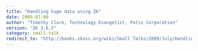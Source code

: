 ```yaml
---
title: "Handling huge data using ZK"
date: 2009-07-06
author: "Timothy Clare, Technology Evangelist, Potix Corporation"
version: "ZK 3.6.2"
category: small-talk
redirect_to: "http://books.zkoss.org/wiki/Small Talks/2009/July/Handling huge data using ZK"
---
```

